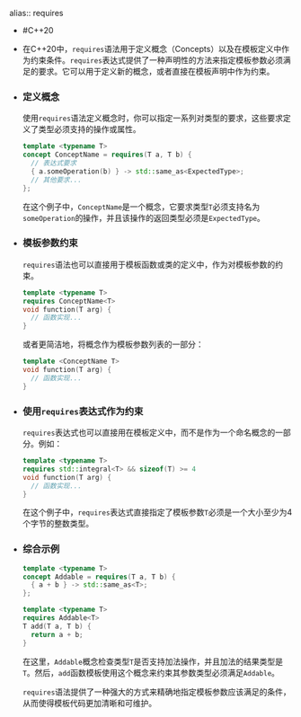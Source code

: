 alias:: requires

- #C++20
- 在C++20中，`requires`语法用于定义概念（Concepts）以及在模板定义中作为约束条件。`requires`表达式提供了一种声明性的方法来指定模板参数必须满足的要求。它可以用于定义新的概念，或者直接在模板声明中作为约束。
- ### 定义概念
  
  使用`requires`语法定义概念时，你可以指定一系列对类型的要求，这些要求定义了类型必须支持的操作或属性。
  
  ```cpp
  template <typename T>
  concept ConceptName = requires(T a, T b) {
    // 表达式要求
    { a.someOperation(b) } -> std::same_as<ExpectedType>;
    // 其他要求...
  };
  ```
  
  在这个例子中，`ConceptName`是一个概念，它要求类型`T`必须支持名为`someOperation`的操作，并且该操作的返回类型必须是`ExpectedType`。
- ### 模板参数约束
  
  `requires`语法也可以直接用于模板函数或类的定义中，作为对模板参数的约束。
  
  ```cpp
  template <typename T>
  requires ConceptName<T>
  void function(T arg) {
    // 函数实现...
  }
  ```
  
  或者更简洁地，将概念作为模板参数列表的一部分：
  
  ```cpp
  template <ConceptName T>
  void function(T arg) {
    // 函数实现...
  }
  ```
- ### 使用`requires`表达式作为约束
  
  `requires`表达式也可以直接用在模板定义中，而不是作为一个命名概念的一部分。例如：
  
  ```cpp
  template <typename T>
  requires std::integral<T> && sizeof(T) >= 4
  void function(T arg) {
    // 函数实现...
  }
  ```
  
  在这个例子中，`requires`表达式直接指定了模板参数`T`必须是一个大小至少为4个字节的整数类型。
- ### 综合示例
  
  ```cpp
  template <typename T>
  concept Addable = requires(T a, T b) {
    { a + b } -> std::same_as<T>;
  };
  
  template <typename T>
  requires Addable<T>
  T add(T a, T b) {
    return a + b;
  }
  ```
  
  在这里，`Addable`概念检查类型`T`是否支持加法操作，并且加法的结果类型是`T`。然后，`add`函数模板使用这个概念来约束其参数类型必须满足`Addable`。
  
  `requires`语法提供了一种强大的方式来精确地指定模板参数应该满足的条件，从而使得模板代码更加清晰和可维护。